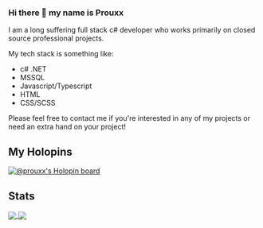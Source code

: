 ### Hi there 👋 my name is Prouxx

I am a long suffering full stack c# developer who works primarily on closed source professional projects.

My tech stack is something like:
- c# .NET
- MSSQL
- Javascript/Typescript
- HTML
- CSS/SCSS

Please feel free to contact me if you're interested in any of my projects or need an extra hand on your project!

My Holopins
-----------
[![@prouxx's Holopin board](https://holopin.io/api/user/board?user=prouxx)](https://holopin.io/@prouxx)

Stats
-----
<a href="https://github.com/anuraghazra/github-readme-stats">
  <img align="center" src="https://github-readme-stats.vercel.app/api/?username=pr0uxx&count_private=true&show_icons=true&theme=highcontrast" />
</a>
<a href="https://github.com/anuraghazra/convoychat">
  <img align="center" src="https://github-readme-stats.vercel.app/api/top-langs/?username=pr0uxx&layout=compact&theme=highcontrast" />
</a>

<!--
**pr0uxx/pr0uxx** is a ✨ _special_ ✨ repository because its `README.md` (this file) appears on your GitHub profile.

Here are some ideas to get you started:

- 🔭 I’m currently working on ...
- 🌱 I’m currently learning ...
- 👯 I’m looking to collaborate on ...
- 🤔 I’m looking for help with ...
- 💬 Ask me about ...
- 📫 How to reach me: ...
- 😄 Pronouns: ...
- ⚡ Fun fact: ...
-->
